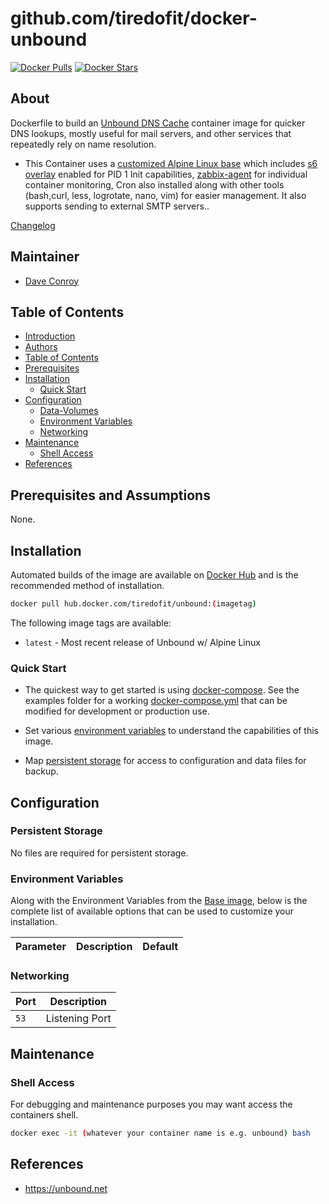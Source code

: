 # github.com/tiredofit/docker-unbound

[![Docker Pulls](https://img.shields.io/docker/pulls/tiredofit/unbound.svg)](https://hub.docker.com/r/tiredofit/unbound)
[![Docker Stars](https://img.shields.io/docker/stars/tiredofit/unbound.svg)](https://hub.docker.com/r/tiredofit/unbound)

## About

Dockerfile to build an [Unbound DNS Cache](https://unbound.net) container image for quicker DNS lookups, mostly useful for mail servers, and other services that repeatedly rely on name resolution.

* This Container uses a [customized Alpine Linux base](https://hub.docker.com/r/tiredofit/alpine) which includes [s6 overlay](https://github.com/just-containers/s6-overlay) enabled for PID 1 Init capabilities, [zabbix-agent](https://zabbix.org) for individual container monitoring, Cron also installed along with other tools (bash,curl, less, logrotate, nano, vim) for easier management. It also supports sending to external SMTP servers..



[Changelog](CHANGELOG.md)

## Maintainer

- [Dave Conroy](https://github.com/tiredofit/)

## Table of Contents

- [Introduction](#introduction)
- [Authors](#authors)
- [Table of Contents](#table-of-contents)
- [Prerequisites](#prerequisites)
- [Installation](#installation)
  - [Quick Start](#quick-start)
- [Configuration](#configuration)
  - [Data-Volumes](#data-volumes)
  - [Environment Variables](#environment-variables)
  - [Networking](#networking)
- [Maintenance](#maintenance)
  - [Shell Access](#shell-access)
- [References](#references)

## Prerequisites and Assumptions

None.


## Installation

Automated builds of the image are available on [Docker Hub](https://hub.docker.com/r/tiredofit/unbound) and is the recommended method of installation.


```bash
docker pull hub.docker.com/tiredofit/unbound:(imagetag)
```

The following image tags are available:
* `latest` - Most recent release of Unbound w/ Alpine Linux

### Quick Start

* The quickest way to get started is using [docker-compose](https://docs.docker.com/compose/). See the examples folder for a working [docker-compose.yml](examples/docker-compose.yml) that can be modified for development or production use.

* Set various [environment variables](#environment-variables) to understand the capabilities of this image.
* Map [persistent storage](#data-volumes) for access to configuration and data files for backup.


## Configuration

### Persistent Storage

No files are required for persistent storage.

### Environment Variables

Along with the Environment Variables from the [Base image](https://hub.docker.com/r/tiredofit/alpine), below is the complete list of available options that can be used to customize your installation.

| Parameter | Description | Default |
| --------- | ----------- | ------- |

### Networking

| Port | Description    |
| ---- | -------------- |
| `53` | Listening Port |

## Maintenance

### Shell Access

For debugging and maintenance purposes you may want access the containers shell.

```bash
docker exec -it (whatever your container name is e.g. unbound) bash
```

## References

* https://unbound.net




